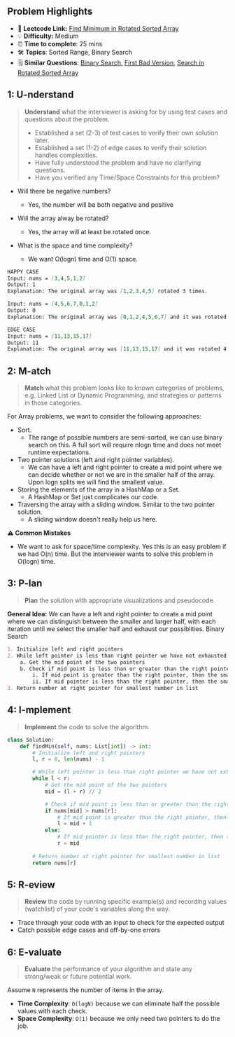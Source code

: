 ## Problem Highlights

* 🔗 **Leetcode Link:** [Find Minimum in Rotated Sorted Array](https://leetcode.com/problems/find-minimum-in-rotated-sorted-array/)
* 💡 **Difficulty:** Medium
* ⏰ **Time to complete**: 25 mins
* 🛠️ **Topics**: Sorted Range, Binary Search 
* 🗒️ **Similar Questions**: [Binary Search](https://leetcode.com/problems/binary-search/), [First Bad Version](https://leetcode.com/problems/first-bad-version/), [Search in Rotated Sorted Array](https://leetcode.com/problems/search-in-rotated-sorted-array/)
    
## 1: U-nderstand
 
> **Understand** what the interviewer is asking for by using test cases and questions about the problem.
> 
> - Established a set (2-3) of test cases to verify their own solution later.
> - Established a set (1-2) of edge cases to verify their solution handles complexities.
> - Have fully understood the problem and have no clarifying questions.
> - Have you verified any Time/Space Constraints for this problem?

- Will there be negative numbers?
    - Yes, the number will be both negative and positive

- Will the array alway be rotated?
    - Yes, the array will at least be rotated once. 

- What is the space and time complexity?
    - We want O(logn) time and O(1) space. 


```markdown
HAPPY CASE
Input: nums = [3,4,5,1,2]
Output: 1
Explanation: The original array was [1,2,3,4,5] rotated 3 times.

Input: nums = [4,5,6,7,0,1,2]
Output: 0
Explanation: The original array was [0,1,2,4,5,6,7] and it was rotated 4 times.

EDGE CASE
Input: nums = [11,13,15,17]
Output: 11
Explanation: The original array was [11,13,15,17] and it was rotated 4 times.
```   
    
## 2: M-atch

<!-- See https://docs.google.com/document/d/1hYT1hoOJ6pFIt8A5q-PIZmYP7pB4WqlzyUJgFx9x2mY/edit#heading=h.ya2de4n4zsds for list of algorithms based on question type-->

> **Match** what this problem looks like to known categories of problems, e.g. Linked List or Dynamic Programming, and strategies or patterns in those categories.

For Array problems, we want to consider the following approaches:

- Sort. 
    - The range of possible numbers are semi-sorted, we can use binary search on this. A full sort will require nlogn time and does not meet runtime expectations.
- Two pointer solutions (left and right pointer variables). 
    - We can have a left and right pointer to create a mid point where we can decide whether or not we are in the smaller half of the array. Upon logn splits we will find the smallest value.
- Storing the elements of the array in a HashMap or a Set. 
    - A HashMap or Set just complicates our code.
- Traversing the array with a sliding window. Similar to the two pointer solution. 
    - A sliding window doesn't really help us here.

**⚠️ Common Mistakes**

* We want to ask for space/time complexity. Yes this is an easy problem if we had O(n) time. But the interviewer wants to solve this problem in O(logn) time.


## 3: P-lan

> **Plan** the solution with appropriate visualizations and pseudocode.

**General Idea:** We can have a left and right pointer to create a mid point where we can distinguish between the smaller and larger half, with each iteration until we select the smaller half and exhaust our possiblities. Binary Search


```markdown
1. Initialize left and right pointers
2. While left pointer is less than right pointer we have not exhausted the possible numbers
    a. Get the mid point of the two pointers 
    b. Check if mid point is less than or greater than the right pointer
        i. If mid point is greater than the right pointer, then the smaller half is the right half. Set the left pointer to mid pointer + 1.
        ii. If mid pointer is less than the right pointer, then the smaller half is the left half. Set the right pointer to the mid pointer 
3. Return number at right pointer for smallest number in list 
```

## 4: I-mplement

> **Implement** the code to solve the algorithm.

```python
class Solution:
    def findMin(self, nums: List[int]) -> int:
        # Initialize left and right pointers
        l, r = 0, len(nums) - 1

        # While left pointer is less than right pointer we have not exhausted the possible numbers
        while l < r:
            # Get the mid point of the two pointers 
            mid = (l + r) // 2

            # Check if mid point is less than or greater than the right pointer
            if nums[mid] > nums[r]:
                # If mid point is greater than the right pointer, then the smaller half is the right half. Set the left pointer to mid pointer + 1.
                l = mid + 1
            else:
                # If mid pointer is less than the right pointer, then the smaller half is the left half. Set the right pointer to the mid pointer
                r = mid
        
        # Return number at right pointer for smallest number in list 
        return nums[r]
```
    
## 5: R-eview

> **Review** the code by running specific example(s) and recording values (watchlist) of your code's variables along the way.

- Trace through your code with an input to check for the expected output
- Catch possible edge cases and off-by-one errors

## 6: E-valuate

> **Evaluate** the performance of your algorithm and state any strong/weak or future potential work.

Assume `N` represents the number of items in the array.

* **Time Complexity**: `O(logN)` because we can eliminate half the possible values with each check.
* **Space Complexity**: `O(1)` because we only need two pointers to do the job.